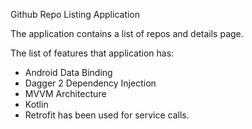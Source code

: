 Github Repo Listing Application

The application contains a list of repos and details page.

The list of features that application has:

- Android Data Binding
- Dagger 2 Dependency Injection
- MVVM Architecture
- Kotlin
- Retrofit has been used for service calls.
